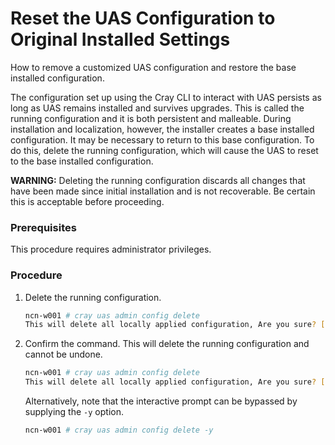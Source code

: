 # Reset the UAS Configuration to Original Installed Settings

How to remove a customized UAS configuration and restore the base installed configuration.

The configuration set up using the Cray CLI to interact with UAS persists as long as UAS remains installed and survives upgrades. This is called the running configuration and it is both persistent and malleable. During installation and localization, however, the installer creates a base installed configuration. It may be necessary to return to this base configuration. To do this, delete the running configuration, which will cause the UAS to reset to the base installed configuration.

**WARNING:** Deleting the running configuration discards all changes that have been made since initial installation and is not recoverable. Be certain this is acceptable before proceeding.

### Prerequisites

This procedure requires administrator privileges.

### Procedure

1.  Delete the running configuration.

    ```bash
    ncn-w001 # cray uas admin config delete
    This will delete all locally applied configuration, Are you sure? [y/N]:
    ```

2.  Confirm the command. This will delete the running configuration and cannot be undone.

    ```bash
    ncn-w001 # cray uas admin config delete
    This will delete all locally applied configuration, Are you sure? [y/N]: y
    ```

    Alternatively, note that the interactive prompt can be bypassed by supplying the `-y` option.

    ```bash
    ncn-w001 # cray uas admin config delete -y
    ```

